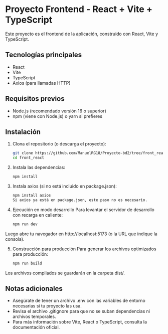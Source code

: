 # Proyecto Frontend - React + Vite + TypeScript

Este proyecto es el frontend de la aplicación, construido con React, Vite y TypeScript.

## Tecnologías principales

- React
- Vite
- TypeScript
- Axios (para llamadas HTTP)

## Requisitos previos

- Node.js (recomendado versión 16 o superior)
- npm (viene con Node.js) o yarn si prefieres

## Instalación

1. Clona el repositorio (o descarga el proyecto):

   ```bash
   git clone https://github.com/ManuelRG18/Proyecto-bd2/tree/front_react
   cd front_react
2. Instala las dependencias:

   ```bash
   npm install

3. Instala axios (si no está incluido en package.json):

   ```bash
   npm install axios
   Si axios ya está en package.json, este paso no es necesario.

4. Ejecución en modo desarrollo
Para levantar el servidor de desarrollo con recarga en caliente:

   ```bash
   npm run dev

Luego abre tu navegador en http://localhost:5173 (o la URL que indique la consola).

5. Construcción para producción
Para generar los archivos optimizados para producción:

   ```bash
   npm run build
   
Los archivos compilados se guardarán en la carpeta dist/.

## Notas adicionales
- Asegúrate de tener un archivo .env con las variables de entorno necesarias si tu proyecto las usa.
- Revisa el archivo .gitignore para que no se suban dependencias ni archivos temporales.
- Para más información sobre Vite, React o TypeScript, consulta la documentación oficial.